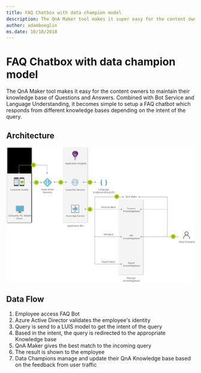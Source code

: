 ```yaml
---
title: FAQ Chatbox with data champion model 
description: The QnA Maker tool makes it super easy for the content owners to maintain their knowledge base of QnAs. Combined with Bot Service and LUIS, it's easy to setup an FAQ chatbot which responds from differnet knowledge bases depending on the intent of the query.
author: adamboeglin
ms.date: 10/18/2018
---
```

# FAQ Chatbox with data champion model 
The QnA Maker tool makes it easy for the content owners to maintain their knowledge base of Questions and Answers. Combined with Bot Service and Language Understanding, it becomes simple to setup a FAQ chatbot which responds from different knowledge bases depending on the intent of the query.

## Architecture
<img src="media/faq-chatbot-with-data-champion-model.svg" alt='architecture diagram' />

## Data Flow
1. Employee access FAQ Bot
1. Azure Active Director validates the employee's identity
1. Query is send to a LUIS model to get the intent of the query
1. Based in the intent, the query is redirected to the appropriate Knowledge base
1. QnA Maker gives the best match to the incoming query
1. The result is shown to the employee
1. Data Champions manage and update their QnA Knowledge base based on the feedback from user traffic